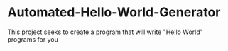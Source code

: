 # Automated-Hello-World-Generator
This project seeks to create a program that will write "Hello World" programs for you
